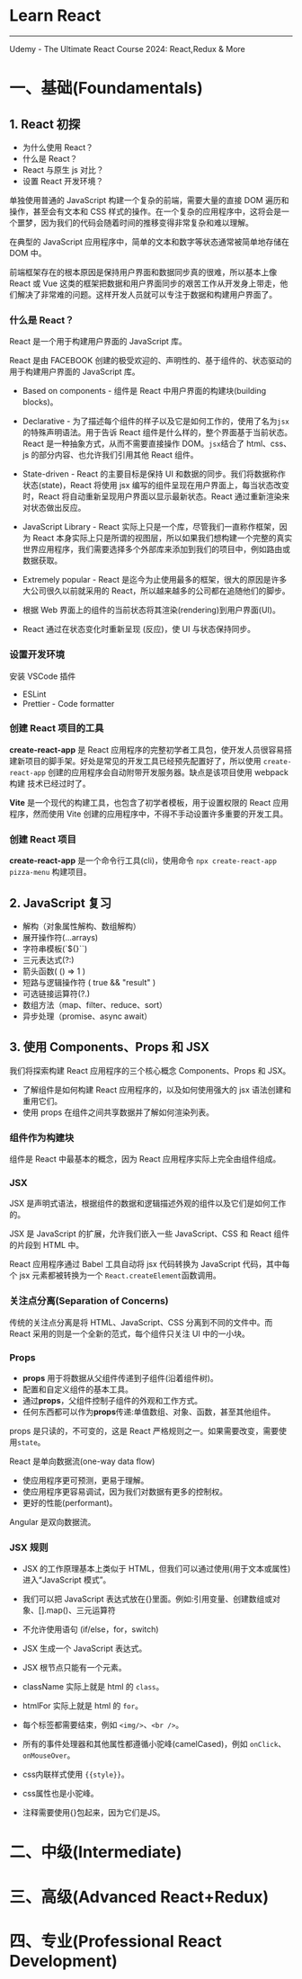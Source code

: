# Learn React

---

Udemy - The Ultimate React Course 2024: React,Redux & More

# 一、基础(Foundamentals)

## 1. React 初探

- 为什么使用 React？
- 什么是 React？
- React 与原生 js 对比？
- 设置 React 开发环境？

单独使用普通的 JavaScript 构建一个复杂的前端，需要大量的直接 DOM 遍历和操作，甚至会有文本和 CSS 样式的操作。在一个复杂的应用程序中，这将会是一个噩梦，因为我们的代码会随着时间的推移变得非常复杂和难以理解。

在典型的 JavaScript 应用程序中，简单的文本和数字等状态通常被简单地存储在 DOM 中。

前端框架存在的根本原因是保持用户界面和数据同步真的很难，所以基本上像 React 或 Vue 这类的框架把数据和用户界面同步的艰苦工作从开发身上带走，他们解决了非常难的问题。这样开发人员就可以专注于数据和构建用户界面了。

### 什么是 React？

React 是一个用于构建用户界面的 JavaScript 库。

React 是由 FACEBOOK 创建的极受欢迎的、声明性的、基于组件的、状态驱动的用于构建用户界面的 JavaScript 库。

- Based on components - 组件是 React 中用户界面的构建块(building blocks)。
- Declarative - 为了描述每个组件的样子以及它是如何工作的，使用了名为`jsx`的特殊声明语法。用于告诉 React 组件是什么样的，整个界面基于当前状态。React 是一种抽象方式，从而不需要直接操作 DOM。`jsx`结合了 html、css、js 的部分内容、也允许我们引用其他 React 组件。
- State-driven - React 的主要目标是保持 UI 和数据的同步。我们将数据称作状态(state)，React 将使用 jsx 编写的组件呈现在用户界面上，每当状态改变时，React 将自动重新呈现用户界面以显示最新状态。React 通过重新渲染来对状态做出反应。
- JavaScript Library - React 实际上只是一个库，尽管我们一直称作框架，因为 React 本身实际上只是所谓的视图层，所以如果我们想构建一个完整的真实世界应用程序，我们需要选择多个外部库来添加到我们的项目中，例如路由或数据获取。
- Extremely popular - React 是迄今为止使用最多的框架，很大的原因是许多大公司很久以前就采用的 React，所以越来越多的公司都在追随他们的脚步。

- 根据 Web 界面上的组件的当前状态将其渲染(rendering)到用户界面(UI)。
- React 通过在状态变化时重新呈现 (反应)，使 UI 与状态保持同步。

### 设置开发环境

安装 VSCode 插件

- ESLint
- Prettier - Code formatter

### 创建 React 项目的工具

**create-react-app** 是 React 应用程序的完整初学者工具包，使开发人员很容易搭建新项目的脚手架。好处是常见的开发工具已经预先配置好了，所以使用 `create-react-app` 创建的应用程序会自动附带开发服务器。缺点是该项目使用 webpack 构建 技术已经过时了。

**Vite** 是一个现代的构建工具，也包含了初学者模板，用于设置权限的 React 应用程序，然而使用 Vite 创建的应用程序中，不得不手动设置许多重要的开发工具。

### 创建 React 项目

**create-react-app** 是一个命令行工具(cli)，使用命令 `npx create-react-app pizza-menu` 构建项目。

## 2. JavaScript 复习

- 解构（对象属性解构、数组解构）
- 展开操作符(...arrays)
- 字符串模板(`${}``)
- 三元表达式(?:)
- 箭头函数( () => 1 )
- 短路与逻辑操作符 ( true && "result" )
- 可选链接运算符(?.)
- 数组方法（map、filter、reduce、sort）
- 异步处理（promise、async await）

## 3. 使用 Components、Props 和 JSX

我们将探索构建 React 应用程序的三个核心概念 Components、Props 和 JSX。

- 了解组件是如何构建 React 应用程序的，以及如何使用强大的 jsx 语法创建和重用它们。
- 使用 props 在组件之间共享数据并了解如何渲染列表。

### 组件作为构建块

组件是 React 中最基本的概念，因为 React 应用程序实际上完全由组件组成。

### JSX

JSX 是声明式语法，根据组件的数据和逻辑描述外观的组件以及它们是如何工作的。

JSX 是 JavaScript 的扩展，允许我们嵌入一些 JavaScript、CSS 和 React 组件的片段到 HTML 中。

React 应用程序通过 Babel 工具自动将 jsx 代码转换为 JavaScript 代码，其中每个 jsx 元素都被转换为一个 `React.createElement`函数调用。

### 关注点分离(Separation of Concerns)

传统的关注点分离是将 HTML、JavaScript、CSS 分离到不同的文件中。而 React 采用的则是一个全新的范式，每个组件只关注 UI 中的一小块。

### Props

- **props** 用于将数据从父组件传递到子组件(沿着组件树)。
- 配置和自定义组件的基本工具。
- 通过**props**，父组件控制子组件的外观和工作方式。
- 任何东西都可以作为**props**传递:单值数组、对象、函数，甚至其他组件。

props 是只读的，不可变的，这是 React 严格规则之一。如果需要改变，需要使用`state`。

React 是单向数据流(one-way data flow)

- 使应用程序更可预测，更易于理解。
- 使应用程序更容易调试，因为我们对数据有更多的控制权。
- 更好的性能(performant)。

Angular 是双向数据流。

### JSX 规则

- JSX 的工作原理基本上类似于 HTML，但我们可以通过使用(用于文本或属性)进入“JavaScript 模式”。
- 我们可以把 JavaScript 表达式放在{}里面。例如:引用变量、创建数组或对象、[].map()、三元运算符
- 不允许使用语句 (if/else，for，switch)
- JSX 生成一个 JavaScript 表达式。
- JSX 根节点只能有一个元素。

- className 实际上就是 html 的 `class`。
- htmlFor 实际上就是 html 的 `for`。
- 每个标签都需要结束，例如 `<img/>`、`<br />`。
- 所有的事件处理器和其他属性都遵循小驼峰(camelCased)，例如 `onClick`、`onMouseOver`。
- css内联样式使用 `{{style}}`。
- css属性也是小驼峰。
- 注释需要使用{}包起来，因为它们是JS。

# 二、中级(Intermediate)

# 三、高级(Advanced React+Redux)

# 四、专业(Professional React Development)
